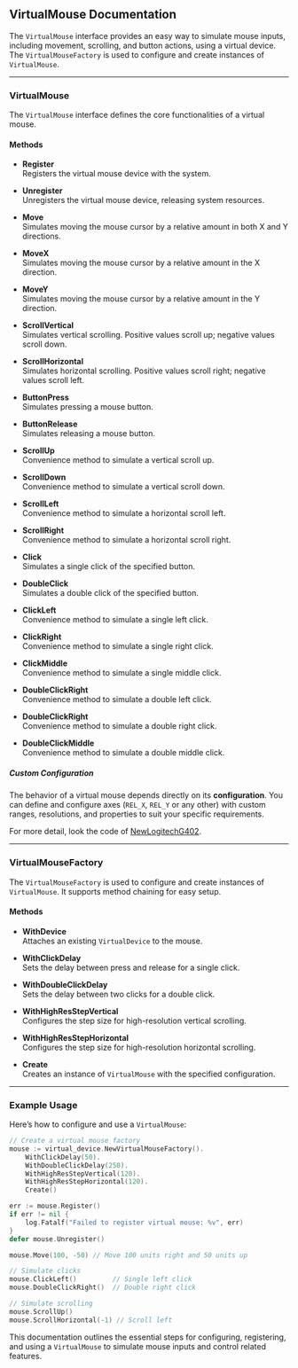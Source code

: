 ## VirtualMouse Documentation

The `VirtualMouse` interface provides an easy way to simulate mouse inputs, including movement, scrolling, and button actions, using a virtual device. 
The `VirtualMouseFactory` is used to configure and create instances of `VirtualMouse`.

---

### **VirtualMouse**

The `VirtualMouse` interface defines the core functionalities of a virtual mouse.

#### **Methods**

- **Register**  
  Registers the virtual mouse device with the system.

- **Unregister**    
  Unregisters the virtual mouse device, releasing system resources.

- **Move**  
  Simulates moving the mouse cursor by a relative amount in both X and Y directions.

- **MoveX**  
  Simulates moving the mouse cursor by a relative amount in the X direction.

- **MoveY**  
  Simulates moving the mouse cursor by a relative amount in the Y direction.

- **ScrollVertical**  
  Simulates vertical scrolling. Positive values scroll up; negative values scroll down.

- **ScrollHorizontal**  
  Simulates horizontal scrolling. Positive values scroll right; negative values scroll left.

- **ButtonPress**  
  Simulates pressing a mouse button.

- **ButtonRelease**  
  Simulates releasing a mouse button.

- **ScrollUp**  
  Convenience method to simulate a vertical scroll up.

- **ScrollDown**  
  Convenience method to simulate a vertical scroll down.

- **ScrollLeft**  
  Convenience method to simulate a horizontal scroll left.

- **ScrollRight**  
  Convenience method to simulate a horizontal scroll right.

- **Click**  
  Simulates a single click of the specified button.

- **DoubleClick**  
  Simulates a double click of the specified button.

- **ClickLeft**  
  Convenience method to simulate a single left click.

- **ClickRight**  
  Convenience method to simulate a single right click.

- **ClickMiddle**  
  Convenience method to simulate a single middle click.

- **DoubleClickRight**  
  Convenience method to simulate a double left click.

- **DoubleClickRight**  
  Convenience method to simulate a double right click.

- **DoubleClickMiddle**    
  Convenience method to simulate a double middle click.


##### **Custom Configuration**

The behavior of a virtual mouse depends directly on its **configuration**. You can define and configure axes (`REL_X`, `REL_Y` or any other) with custom ranges, resolutions, and properties to suit your specific requirements.

For more detail, look the code of [NewLogitechG402](../mouse/LogitechG402.go).

---

### **VirtualMouseFactory**

The `VirtualMouseFactory` is used to configure and create instances of `VirtualMouse`. 
It supports method chaining for easy setup.

#### **Methods**

- **WithDevice**  
  Attaches an existing `VirtualDevice` to the mouse.

- **WithClickDelay**  
  Sets the delay between press and release for a single click.

- **WithDoubleClickDelay**  
  Sets the delay between two clicks for a double click.

- **WithHighResStepVertical**  
  Configures the step size for high-resolution vertical scrolling.

- **WithHighResStepHorizontal**  
  Configures the step size for high-resolution horizontal scrolling.

- **Create**  
  Creates an instance of `VirtualMouse` with the specified configuration.

---

### **Example Usage**

Here’s how to configure and use a `VirtualMouse`:

```go
// Create a virtual mouse factory
mouse := virtual_device.NewVirtualMouseFactory().
    WithClickDelay(50).
    WithDoubleClickDelay(250).
    WithHighResStepVertical(120).
    WithHighResStepHorizontal(120).
    Create()

err := mouse.Register()
if err != nil {
    log.Fatalf("Failed to register virtual mouse: %v", err)
}
defer mouse.Unregister()

mouse.Move(100, -50) // Move 100 units right and 50 units up

// Simulate clicks
mouse.ClickLeft()         // Single left click
mouse.DoubleClickRight()  // Double right click

// Simulate scrolling
mouse.ScrollUp()
mouse.ScrollHorizontal(-1) // Scroll left
```

This documentation outlines the essential steps for configuring, registering, and using a `VirtualMouse` to simulate mouse inputs and control related features.
